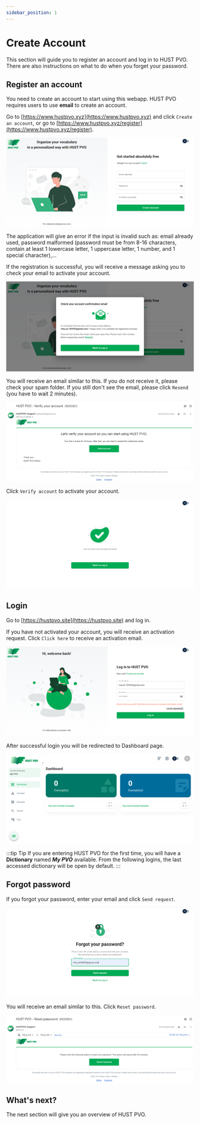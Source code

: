 ```yaml
---
sidebar_position: 1
---
```


# Create Account

This section will guide you to register an account and log in to HUST PVO. There are also instructions on what to do when you forget your password.

## Register an account

You need to create an account to start using this webapp. HUST PVO requires users to use **email** to create an account.

Go to [https://www.hustpvo.xyz](https://www.hustpvo.xyz) and click ```Create an account```, or go to [https://www.hustpvo.xyz/register](https://www.hustpvo.xyz/register).

![Register page](./img/registerPage.png)

The application will give an error if the input is invalid such as: email already used, password malformed (password must be from 8-16 characters, contain at least 1 lowercase letter, 1 uppercase letter, 1 number, and 1 special character),...

If the registration is successful, you will receive a message asking you to check your email to activate your account.

![Check account confirmation email dialog](./img/registerCheckEmailDialog.png)

You will receive an email similar to this. If you do not receive it, please check your spam folder. If you still don't see the email, please click ```Resend``` (you have to wait 2 minutes).

![Account confirmation email](./img/accountConfirmationEmail.png)

Click ```Verify account``` to activate your account.

![Activate account result](./img/activateAccountResult.png)

## Login

Go to [https://hustpvo.site](https://hustpvo.site) and log in.

If you have not activated your account, you will receive an activation request. Click ```Click here``` to receive an activation email.

![Login unactivated account](./img/loginUnactivatedAccount.png)

After successful login you will be redirected to Dashboard page.

![Login success](./img/loginSuccessToDashboard.png)

:::tip Tip
If you are entering HUST PVO for the first time, you will have a **Dictionary** named ***My PVO*** available. From the following logins, the last accessed dictionary will be open by default.
:::
## Forgot password

If you forgot your password, enter your email and click ```Send request```.

![Forgot password](./img/forgotPassword.png)

You will receive an email similar to this. Click ```Reset password```.

![Reset password email](./img/resetPasswordEmail.png)

## What's next?

The next section will give you an overview of HUST PVO.